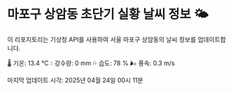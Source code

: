 
# 마포구 상암동 초단기 실황 날씨 정보 🌤️

이 리포지토리는 기상청 API를 사용하여 서울 마포구 상암동의 날씨 정보를 업데이트합니다. 

🌡️ 기온: 13.4 ℃
💧 강수량: 0 mm
💦 습도: 78 %
🌬️ 풍속: 0.3 m/s

마지막 업데이트 시각: 2025년 04월 24일 00시 11분    
